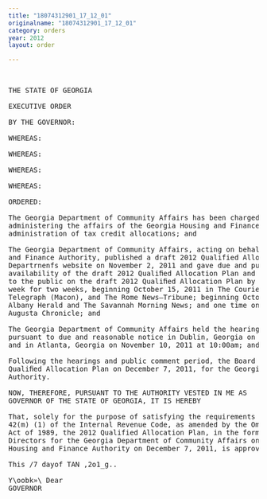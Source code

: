 ```yaml
---
title: "18074312901_17_12_01"
originalname: "18074312901_17_12_01"
category: orders
year: 2012
layout: order

---
```

<pre>
 

THE STATE OF GEORGIA

EXECUTIVE ORDER

BY THE GOVERNOR:

WHEREAS:

WHEREAS:

WHEREAS:

WHEREAS:

ORDERED:

The Georgia Department of Community Affairs has been charged with the responsibility of
administering the affairs of the Georgia Housing and Finance Authority, including the
administration of tax credit allocations; and

The Georgia Department of Community Affairs, acting on behalf of the Georgia Housing
and Finance Authority, published a draft 2012 Qualified Allocation Plan on the
Departrnenfs website on November 2, 2011 and gave due and public notice of the
availability of the draft 2012 Qualiﬁed Allocation Plan and of the hearings which were open
to the public on the draft 2012 Qualiﬁed Allocation Plan by running advertisements once a
week for two weeks, beginning October 15, 2011 in The Courier Herald (Dublin), The
Telegraph (Macon), and The Rome News—Tribune; beginning October 16, 2011 in The
Albany Herald and The Savannah Morning News; and one time on October 20, 2011 in The
Augusta Chronicle; and

The Georgia Department of Community Affairs held the hearings open to the public
pursuant to due and reasonable notice in Dublin, Georgia on November 9, 2011 at 10:00am
and in Atlanta, Georgia on November 10, 2011 at 10:00am; and

Following the hearings and public comment period, the Board of Directors adopted the
Qualiﬁed Allocation Plan on December 7, 2011, for the Georgia Housing and Finance
Authority.

NOW, THEREFORE, PURSUANT TO THE AUTHORITY VESTED IN ME AS
GOVERNOR OF THE STATE OF GEORGIA, IT IS HEREBY

That, solely for the purpose of satisfying the requirements for such approval under Section
42(m) (1) of the Internal Revenue Code, as amended by the Omnibus Budget Reconciliation
Act of 1989, the 2012 Qualified Allocation Plan, in the form approved by the Board of
Directors for the Georgia Department of Community Affairs on behalf of the Georgia
Housing and Finance Authority on December 7, 2011, is approved.

This /7 dayof TAN ,2o1_g..

Y\oobk»\ Dear
GOVERNOR

</pre>
